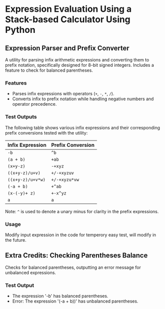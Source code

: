 # Expression Evaluation Using a Stack-based Calculator Using Python

## Expression Parser and Prefix Converter

A utility for parsing infix arithmetic expressions and converting them to prefix notation, specifically designed for 8-bit signed integers. Includes a feature to check for balanced parentheses.

### Features

- Parses infix expressions with operators (`+`, `-`, `*`, `/`).
- Converts infix to prefix notation while handling negative numbers and operator precedence.

### Test Outputs

The following table shows various infix expressions and their corresponding prefix conversions tested with the utility:

| Infix Expression  | Prefix Conversion |
| ----------------- | ----------------- |
| `-b`              | `^b`              |
| `(a + b)`         | `+ab`             |
| `(x+y-z)`         | `-+xyz`           |
| `((x+y-z)/u+v)`   | `+/-+xyzuv`       |
| `((x+y-z)/u+v*w)` | `+/-+xyzu*vw`     |
| `(-a + b)`        | `+^ab`            |
| `(x-(-y)+ z)`     | `+-x^yz`          |
| `a`               | `a`               |

Note: `^` is used to denote a unary minus for clarity in the prefix expressions.

### Usage

Modify input expression in the code for temperory easy test, will modify in the future.

## Extra Credits: Checking Parentheses Balance

Checks for balanced parentheses, outputting an error message for unbalanced expressions.

### Test Output

- The expression '-b' has balanced parentheses.
- Error: The expression '(-a + b))' has unbalanced parentheses.

